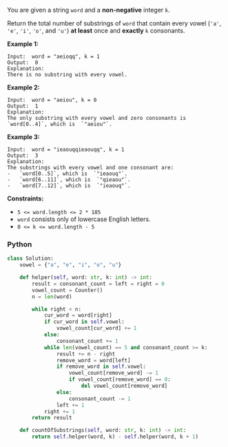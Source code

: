 You are given a string  `word`  and a  **non-negative**  integer  `k`.

Return the total number of  substrings  of  `word`  that contain every vowel (`'a'`,  `'e'`,  `'i'`,  `'o'`, and  `'u'`)  **at least**  once and  **exactly**  `k`  consonants.

**Example 1:**
```
Input:  word = "aeioqq", k = 1
Output:  0
Explanation:
There is no substring with every vowel.
```

**Example 2:**
```
Input:  word = "aeiou", k = 0
Output:  1
Explanation:
The only substring with every vowel and zero consonants is  `word[0..4]`, which is  `"aeiou"`.
```

**Example 3:**
```
Input:  word = "ieaouqqieaouqq", k = 1
Output:  3
Explanation:
The substrings with every vowel and one consonant are:
-   `word[0..5]`, which is  `"ieaouq"`.
-   `word[6..11]`, which is  `"qieaou"`.
-   `word[7..12]`, which is  `"ieaouq"`.
```

**Constraints:**

-   `5 <= word.length <= 2 * 105`
-   `word`  consists only of lowercase English letters.
-   `0 <= k <= word.length - 5`


### Python
```py
class Solution:
    vowel = {"a", "e", "i", "o", "u"}

    def helper(self, word: str, k: int) -> int:
        result = consonant_count = left = right = 0
        vowel_count = Counter()
        n = len(word)

        while right < n:
            cur_word = word[right]
            if cur_word in self.vowel:
                vowel_count[cur_word] += 1
            else:
                consonant_count += 1
            while len(vowel_count) == 5 and consonant_count >= k:
                result += n - right
                remove_word = word[left]
                if remove_word in self.vowel:
                    vowel_count[remove_word] -= 1
                    if vowel_count[remove_word] == 0:
                        del vowel_count[remove_word]
                else:
                    consonant_count -= 1
                left += 1
            right += 1
        return result

    def countOfSubstrings(self, word: str, k: int) -> int:
        return self.helper(word, k) - self.helper(word, k + 1)
```
